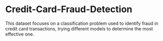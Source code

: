 # Credit-Card-Fraud-Detection
This dataset focuses on a classification problem used to identify fraud in credit card transactions, trying different models to determine the most effective one. 
